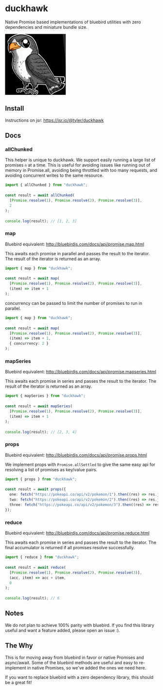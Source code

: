 # duckhawk

Native Promise based implementations of bluebird utilities with zero dependencies and miniature bundle size.

<img src="https://raw.githubusercontent.com/tylersayshi/duckhawk/main/img/falcon.png" alt="Duckie the hawk" width="200" height="200" />

## Install

Instructions on jsr: https://jsr.io/@tyler/duckhawk

## Docs

### allChunked

This helper is unique to duckhawk. We support easily running a large list of promises `n` at a time. This is useful for avoiding issues like running out of memory in Promise.all, avoiding being throttled with too many requests, and avoiding concurrent writes to the same resource.

```ts
import { allChunked } from "duckhawk";

const result = await allChunked(
  [Promise.resolve(1), Promise.resolve(2), Promise.resolve(3)],
  2
);

console.log(result); // [1, 2, 3]
```

### map

Bluebird equivalent: http://bluebirdjs.com/docs/api/promise.map.html

This awaits each promise in parallel and passes the result to the iterator. The result of the iterator is
returned as an array.

```ts
import { map } from "duckhawk";

const result = await map(
  [Promise.resolve(1), Promise.resolve(2), Promise.resolve(3)],
  (item) => item + 1
);
```

concurrency can be passed to limit the number of promises to run in parallel.

```ts
import { map } from "duckhawk";

const result = await map(
  [Promise.resolve(1), Promise.resolve(2), Promise.resolve(3)],
  (item) => item + 1,
  { concurrency: 2 }
);
```

### mapSeries

Bluebird equivalent: http://bluebirdjs.com/docs/api/promise.mapseries.html

This awaits each promise in series and passes the result to the iterator. The result of the iterator is
returned as an array.

```ts
import { mapSeries } from "duckhawk";

const result = await mapSeries(
  [Promise.resolve(1), Promise.resolve(2), Promise.resolve(3)],
  (item) => item + 1
);

console.log(result); // [2, 3, 4]
```

### props

Bluebird equivalent: http://bluebirdjs.com/docs/api/promise.props.html

We implement props with `Promise.allSettled` to give the same easy api for resolving a list of promises
as key/value pairs.

```ts
import { props } from "duckhawk";

const result = await props({
  one: fetch("https://pokeapi.co/api/v2/pokemon/1").then((res) => res.json()),
  two: fetch("https://pokeapi.co/api/v2/pokemon/2").then((res) => res.json()),
  three: fetch("https://pokeapi.co/api/v2/pokemon/3").then((res) => res.json()),
});
```

### reduce

Bluebird equivalent: http://bluebirdjs.com/docs/api/promise.reduce.html

This awaits each promise in series and passes the result to the iterator. The final accumulator is returned if all promises resolve successfully.

```ts
import { reduce } from "duckhawk";

const result = await reduce(
  [Promise.resolve(1), Promise.resolve(2), Promise.resolve(3)],
  (acc, item) => acc + item,
  0
);

console.log(result); // 6
```

## Notes

We do not plan to achieve 100% parity with bluebird. If you find this library useful and want a feature added, please open an issue :).

## The Why

This is for moving away from bluebird in favor or native Promises and async/await. Some of the bluebird methods are useful and easy to re-implement in native Promises, so we've added the ones we need here.

If you want to replace bluebird with a zero dependency library, this should be a great fit!
